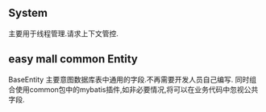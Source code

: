 ## System
主要用于线程管理.请求上下文管控.

## easy mall common Entity
BaseEntity 主要意图数据库表中通用的字段.不再需要开发人员自己编写.
同时组合使用common包中的mybatis插件,如非必要情况,将可以在业务代码中忽视公共字段.

